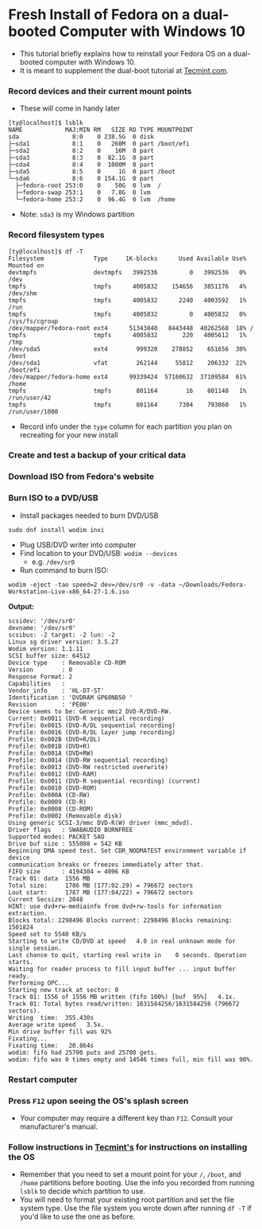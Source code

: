 # Fresh Install of Fedora on a dual-booted Computer with Windows 10

- This tutorial briefly explains how to reinstall your Fedora OS on a dual-booted computer with Windows 10.
- It is meant to supplement the dual-boot tutorial at [Tecmint.com](https://www.tecmint.com/install-fedora-27-with-windows-10-or-8-in-dual-boot/).

### Record devices and their current mount points
- These will come in handy later

```
[ty@localhost]$ lsblk
NAME            MAJ:MIN RM   SIZE RO TYPE MOUNTPOINT
sda               8:0    0 238.5G  0 disk 
├─sda1            8:1    0   260M  0 part /boot/efi
├─sda2            8:2    0    16M  0 part 
├─sda3            8:3    0  82.1G  0 part 
├─sda4            8:4    0  1000M  0 part 
├─sda5            8:5    0     1G  0 part /boot
└─sda6            8:6    0 154.1G  0 part 
  ├─fedora-root 253:0    0    50G  0 lvm  /
  ├─fedora-swap 253:1    0   7.8G  0 lvm  
  └─fedora-home 253:2    0  96.4G  0 lvm  /home

```
- Note: `sda3` is my Windows partition



### Record filesystem types

```
[ty@localhost]$ df -T
Filesystem              Type     1K-blocks      Used Available Use% Mounted on
devtmpfs                devtmpfs   3992536         0   3992536   0% /dev
tmpfs                   tmpfs      4005832    154656   3851176   4% /dev/shm
tmpfs                   tmpfs      4005832      2240   4003592   1% /run
tmpfs                   tmpfs      4005832         0   4005832   0% /sys/fs/cgroup
/dev/mapper/fedora-root ext4      51343840   8443448  40262568  18% /
tmpfs                   tmpfs      4005832       220   4005612   1% /tmp
/dev/sda5               ext4        999320    278852    651656  30% /boot
/dev/sda1               vfat        262144     55812    206332  22% /boot/efi
/dev/mapper/fedora-home ext4      99339424  57160632  37109584  61% /home
tmpfs                   tmpfs       801164        16    801148   1% /run/user/42
tmpfs                   tmpfs       801164      7304    793860   1% /run/user/1000
```
- Record info under the `type` column for each partition you plan on recreating for your new install

### Create and test a backup of your critical data
### Download ISO from Fedora's website
### Burn ISO to a DVD/USB
- Install packages needed to burn DVD/USB

```
sudo dnf install wodim inxi
```

- Plug USB/DVD writer into computer
- Find location to your DVD/USB: `wodim --devices`
    - e.g. `/dev/sr0`
- Run command to burn ISO:

```
wodim -eject -tao speed=2 dev=/dev/sr0 -v -data ~/Downloads/Fedora-Workstation-Live-x86_64-27-1.6.iso 
```


**Output:**

```TOC Type: 1 = CD-ROM
scsidev: '/dev/sr0'
devname: '/dev/sr0'
scsibus: -2 target: -2 lun: -2
Linux sg driver version: 3.5.27
Wodim version: 1.1.11
SCSI buffer size: 64512
Device type    : Removable CD-ROM
Version        : 0
Response Format: 2
Capabilities   : 
Vendor_info    : 'HL-DT-ST'
Identification : 'DVDRAM GP60NB50 '
Revision       : 'PE00'
Device seems to be: Generic mmc2 DVD-R/DVD-RW.
Current: 0x0011 (DVD-R sequential recording)
Profile: 0x0015 (DVD-R/DL sequential recording) 
Profile: 0x0016 (DVD-R/DL layer jump recording) 
Profile: 0x002B (DVD+R/DL) 
Profile: 0x001B (DVD+R) 
Profile: 0x001A (DVD+RW) 
Profile: 0x0014 (DVD-RW sequential recording) 
Profile: 0x0013 (DVD-RW restricted overwrite) 
Profile: 0x0012 (DVD-RAM) 
Profile: 0x0011 (DVD-R sequential recording) (current)
Profile: 0x0010 (DVD-ROM) 
Profile: 0x000A (CD-RW) 
Profile: 0x0009 (CD-R) 
Profile: 0x0008 (CD-ROM) 
Profile: 0x0002 (Removable disk) 
Using generic SCSI-3/mmc DVD-R(W) driver (mmc_mdvd).
Driver flags   : SWABAUDIO BURNFREE 
Supported modes: PACKET SAO
Drive buf size : 555008 = 542 KB
Beginning DMA speed test. Set CDR_NODMATEST environment variable if device
communication breaks or freezes immediately after that.
FIFO size      : 4194304 = 4096 KB
Track 01: data  1556 MB        
Total size:     1786 MB (177:02.29) = 796672 sectors
Lout start:     1787 MB (177:04/22) = 796672 sectors
Current Secsize: 2048
HINT: use dvd+rw-mediainfo from dvd+rw-tools for information extraction.
Blocks total: 2298496 Blocks current: 2298496 Blocks remaining: 1501824
Speed set to 5540 KB/s
Starting to write CD/DVD at speed   4.0 in real unknown mode for single session.
Last chance to quit, starting real write in    0 seconds. Operation starts.
Waiting for reader process to fill input buffer ... input buffer ready.
Performing OPC...
Starting new track at sector: 0
Track 01: 1556 of 1556 MB written (fifo 100%) [buf  95%]   4.1x.
Track 01: Total bytes read/written: 1631584256/1631584256 (796672 sectors).
Writing  time:  355.430s
Average write speed   3.5x.
Min drive buffer fill was 92%
Fixating...
Fixating time:   20.864s
wodim: fifo had 25700 puts and 25700 gets.
wodim: fifo was 0 times empty and 14546 times full, min fill was 90%.
```

### Restart computer
### Press `F12` upon seeing the OS's splash screen
- Your computer may require a different key than `F12`. Consult your manufacturer's manual. 

### Follow instructions in [Tecmint's](https://www.tecmint.com/install-fedora-27-with-windows-10-or-8-in-dual-boot/) for instructions on installing the OS
- Remember that you need to set a mount point for your `/`, `/boot`, and `/home` partitions before booting. Use the info you recorded from running `lsblk` to decide which partition to use.
- You will need to format your existing root partition and set the file system type. Use the file system you wrote down after running `df -T` if you'd like to use the one as before.
